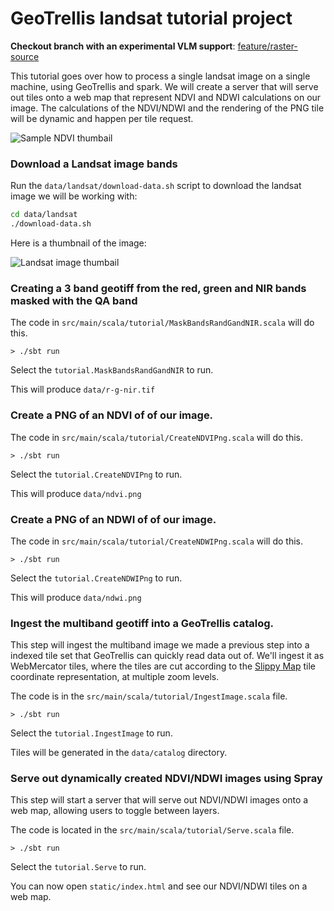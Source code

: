 # GeoTrellis landsat tutorial project

**Checkout branch with an experimental VLM support**: [feature/raster-source](https://github.com/geotrellis/geotrellis-landsat-tutorial/tree/feature/raster-source)

This tutorial goes over how to process a single landsat image on a single machine, using GeoTrellis and spark.
We will create a server that will serve out tiles onto a web map that represent NDVI and NDWI calculations on our image.
The calculations of the NDVI/NDWI and the rendering of the PNG tile will be dynamic and happen per tile request.

![Sample NDVI thumbail](https://raw.githubusercontent.com/geotrellis/geotrellis-landsat-tutorial/master/sample-ndvi-thumbnail.png)

### Download a Landsat image bands
Run the `data/landsat/download-data.sh` script to download the landsat image we will be working with:

```bash
cd data/landsat
./download-data.sh
```

Here is a thumbnail of the image:

![Landsat image thumbail](https://raw.githubusercontent.com/geotrellis/geotrellis-landsat-tutorial/master/LC81070352015218LGN00.jpg)

### Creating a 3 band geotiff from the red, green and NIR bands masked with the QA band

The code in `src/main/scala/tutorial/MaskBandsRandGandNIR.scala` will do this.

```console
> ./sbt run
```

Select the `tutorial.MaskBandsRandGandNIR` to run.

This will produce `data/r-g-nir.tif`

### Create a PNG of an NDVI of of our image.

The code in `src/main/scala/tutorial/CreateNDVIPng.scala` will do this.

```console
> ./sbt run
```

Select the `tutorial.CreateNDVIPng` to run.

This will produce `data/ndvi.png`

### Create a PNG of an NDWI of of our image.

The code in `src/main/scala/tutorial/CreateNDWIPng.scala` will do this.

```console
> ./sbt run
```

Select the `tutorial.CreateNDWIPng` to run.

This will produce `data/ndwi.png`

### Ingest the multiband geotiff into a GeoTrellis catalog.

This step will ingest the multiband image we made a previous step into a indexed tile set that GeoTrellis can quickly read data out of.
We'll ingest it as WebMercator tiles, where the tiles are cut according to the
[Slippy Map](http://wiki.openstreetmap.org/wiki/Slippy_Map) tile coordinate representation, at multiple zoom levels.

The code is in the `src/main/scala/tutorial/IngestImage.scala` file.

```console
> ./sbt run
```

Select the `tutorial.IngestImage` to run.

Tiles will be generated in the `data/catalog` directory.

### Serve out dynamically created NDVI/NDWI images using Spray

This step will start a server that will serve out NDVI/NDWI images onto a web map, allowing users to toggle between layers.

The code is located in the `src/main/scala/tutorial/Serve.scala` file.

```console
> ./sbt run
```

Select the `tutorial.Serve` to run.

You can now open `static/index.html` and see our NDVI/NDWI tiles on a web map.
